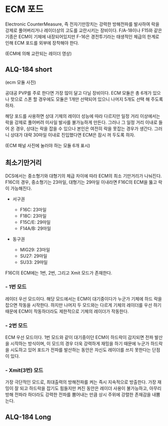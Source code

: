 # ECM 포드
Electronic CounterMeasure, 즉 전자기만장치는 강력한 방해전파를 발사하여 락을 강제로 풀어버리거나 레이더상의 고도를 교란시키는 장비이다.
F/A-18이나 F15와 같은 기종은 ECM이 기체에 내장되어있지만 F-16은 경전투기라는 태생적인 체급의 한계로 인해 ECM 포드를 외부에 장착해야 한다.

(ECM에 의해 교란되는 레이더 영상)

## ALQ-184 short


(ecm 모듈 사진)


공대공 PVP를 주로 한다면 가장 많이 달고 다닐 장비이다.
ECM 모듈은 총 6개가 있으나 핫으로 스폰 할 경우에도 모듈은 1개만 선택되어 있으니 나머지 5개도 선택 해 주도록 하자.

해당 포드를 사용하면 상대 기체의 레이더 성능에 따라 다르지만 일정 거리 이상에서는 락을 강제로 풀어버려 미사일 발사를 불가능하게 만든다. 그러나 그 일정 거리 이내로 들어 온 경우, 상대는 락을 잡을 수 있으나 본인은 여전히 락을 못잡는 경우가 생간다. 그러니 상대가 대략 30마일 이내로 진입했다면 ECM은 잠시 꺼 두도록 하자.


(ECM 패널 사진에 눌러야 하는 모듈 6개 표시)

## 최소기만거리



DCS에서는 중소형기와 대형기의 체급 차이에 따라 ECM의 최소 기만거리가 나눠진다. F16C의 경우, 중소형기는 23마일, 대형기는 29마일 이내라면 F16C의 ECM을 뚫고 락이 가능해진다.


* 서구권
    * F16C: 23마일
    * F18C: 23마일
    * F15C/E: 29마일
    * F14A/B: 29마일



* 동구권
    * MIG29: 23마일
    * SU27: 29마일
    * SU33: 29마일


F16C의 ECM에는 1번, 2번, 그리고 Xmit 모드가 존재한다.


### - 1번 모드
레이더 우선 모드이다. 해당 모드에서는 ECM이 대기중이다가 누군가 기체에 하드 락을 잡으면 작동을 시작한다. 하지만 나머지 두 모드와는 다르게 기체의 레이더를 우선 하기 때문에 ECM이 작동하더라도 제한적으로 기체의 레이더가 작동한다.
### - 2번 모드
ECM 우선 모드이다. 1번 모드와 같이 대기중이던 ECM이 하드락이 감지되면 전파 발산을 시작하는 방식이며, 이 모드의 경우 더욱 강력하게 재밍을 하기 때문에 누군가 하드락을 시도하고 있어 포드가 전파를 발산하는 동안은 자신도 레이더를 쓰지 못한다는 단점이 있다.
### - Xmit(3번) 모드
가장 극단적인 모드로, 최대출력의 방해전파를 켜는 즉시 지속적으로 방출한다. 가장 재밍이 잘 되고 하드락을 잡기도 힘들지만 켜진 동안은 레이더 사용이 불가능하고, 아무리 방해 전파라 하더라도 강력한 전파를 뿜어내는 만큼 상시 주위에 강렬한 존재감을 내뿜는다.


## ALQ-184 Long



